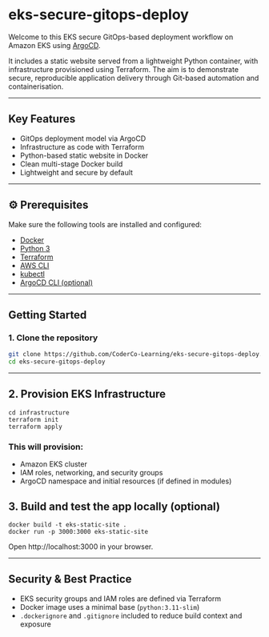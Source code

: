 # eks-secure-gitops-deploy

Welcome to this EKS secure GitOps-based deployment workflow on Amazon EKS using [ArgoCD](https://argo-cd.readthedocs.io/).

It includes a static website served from a lightweight Python container, with infrastructure provisioned using Terraform. The aim is to demonstrate secure, reproducible application delivery through Git-based automation and containerisation.

---

## Key Features

- GitOps deployment model via ArgoCD
- Infrastructure as code with Terraform
- Python-based static website in Docker
- Clean multi-stage Docker build
- Lightweight and secure by default

---

## ⚙️ Prerequisites

Make sure the following tools are installed and configured:

- [Docker](https://www.docker.com/)
- [Python 3](https://www.python.org/)
- [Terraform](https://developer.hashicorp.com/terraform)
- [AWS CLI](https://docs.aws.amazon.com/cli/latest/userguide/install-cliv2.html)
- [kubectl](https://kubernetes.io/docs/tasks/tools/)
- [ArgoCD CLI (optional)](https://argo-cd.readthedocs.io/en/stable/cli_installation/)

---

## Getting Started

### 1. Clone the repository

```bash
git clone https://github.com/CoderCo-Learning/eks-secure-gitops-deploy.git
cd eks-secure-gitops-deploy
```

---

## 2. Provision EKS Infrastructure

```
cd infrastructure
terraform init
terraform apply
```


### This will provision:

   - Amazon EKS cluster
   - IAM roles, networking, and security groups
   - ArgoCD namespace and initial resources (if defined in modules)

## 3. Build and test the app locally (optional)

```cd ../app
docker build -t eks-static-site .
docker run -p 3000:3000 eks-static-site
```
Open http://localhost:3000 in your browser.

---

## Security & Best Practice

- EKS security groups and IAM roles are defined via Terraform  
- Docker image uses a minimal base (`python:3.11-slim`)  
- `.dockerignore` and `.gitignore` included to reduce build context and exposure


